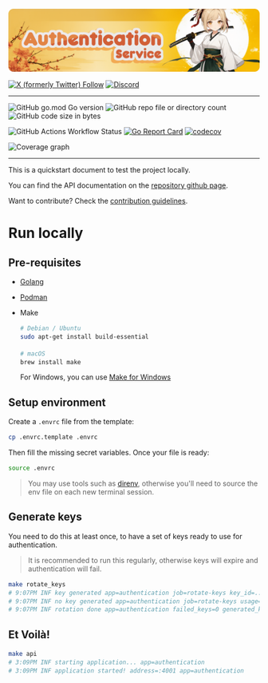 ![Authentication Service](./docs/assets/service%20authentication%20banner.png)

[![X (formerly Twitter) Follow](https://img.shields.io/twitter/follow/agora_ecrivains)](https://twitter.com/agora_ecrivains)
[![Discord](https://img.shields.io/discord/1315240114691248138?logo=discord)](https://discord.gg/D7rqySm8)

<hr />

![GitHub go.mod Go version](https://img.shields.io/github/go-mod/go-version/a-novel/authentication)
![GitHub repo file or directory count](https://img.shields.io/github/directory-file-count/a-novel/authentication)
![GitHub code size in bytes](https://img.shields.io/github/languages/code-size/a-novel/authentication)

![GitHub Actions Workflow Status](https://img.shields.io/github/actions/workflow/status/a-novel/authentication/main.yaml)
[![Go Report Card](https://goreportcard.com/badge/github.com/a-novel/authentication)](https://goreportcard.com/report/github.com/a-novel/authentication)
[![codecov](https://codecov.io/gh/a-novel/authentication/graph/badge.svg?token=cnSwTJ2q4n)](https://codecov.io/gh/a-novel/authentication)

![Coverage graph](https://codecov.io/gh/a-novel/authentication/graphs/sunburst.svg?token=cnSwTJ2q4n)

<hr />

This is a quickstart document to test the project locally.

You can find the API documentation on the [repository github page](https://a-novel.github.io/authentication/).

Want to contribute? Check the [contribution guidelines](CONTRIBUTING.md).

# Run locally

## Pre-requisites

- [Golang](https://go.dev/doc/install)
- [Podman](https://podman.io/docs/installation)
- Make

  ```bash
  # Debian / Ubuntu
  sudo apt-get install build-essential

  # macOS
  brew install make
  ```

  For Windows, you can use [Make for Windows](https://gnuwin32.sourceforge.net/packages/make.htm)

## Setup environment

Create a `.envrc` file from the template:

```bash
cp .envrc.template .envrc
```

Then fill the missing secret variables. Once your file is ready:

```bash
source .envrc
```

> You may use tools such as [direnv](https://direnv.net/), otherwise you'll need to source the env file on each new
> terminal session.

## Generate keys

You need to do this at least once, to have a set of keys ready to use for authentication.

> It is recommended to run this regularly, otherwise keys will expire and authentication
> will fail.

```bash
make rotate_keys
# 9:07PM INF key generated app=authentication job=rotate-keys key_id=... usage=auth
# 9:07PM INF no key generated app=authentication job=rotate-keys usage=refresh
# 9:07PM INF rotation done app=authentication failed_keys=0 generated_keys=1 job=rotate-keys total_keys=2
```

## Et Voilà!

```bash
make api
# 3:09PM INF starting application... app=authentication
# 3:09PM INF application started! address=:4001 app=authentication
```
